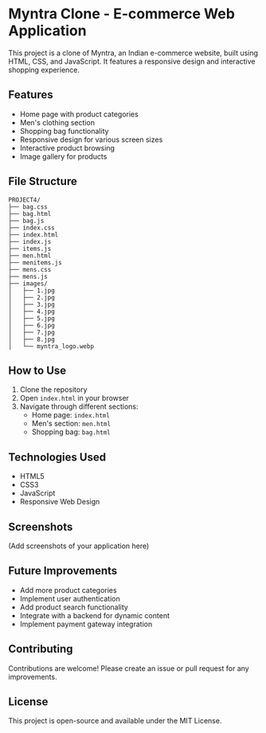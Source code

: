# Myntra Clone - E-commerce Web Application

This project is a clone of Myntra, an Indian e-commerce website, built using HTML, CSS, and JavaScript. It features a responsive design and interactive shopping experience.

## Features

- Home page with product categories
- Men's clothing section
- Shopping bag functionality
- Responsive design for various screen sizes
- Interactive product browsing
- Image gallery for products

## File Structure

```
PROJECT4/
├── bag.css
├── bag.html
├── bag.js
├── index.css
├── index.html
├── index.js
├── items.js
├── men.html
├── menitems.js
├── mens.css
├── mens.js
├── images/
│   ├── 1.jpg
│   ├── 2.jpg
│   ├── 3.jpg
│   ├── 4.jpg
│   ├── 5.jpg
│   ├── 6.jpg
│   ├── 7.jpg
│   ├── 8.jpg
│   └── myntra_logo.webp
```

## How to Use

1. Clone the repository
2. Open `index.html` in your browser
3. Navigate through different sections:
   - Home page: `index.html`
   - Men's section: `men.html`
   - Shopping bag: `bag.html`

## Technologies Used

- HTML5
- CSS3
- JavaScript
- Responsive Web Design

## Screenshots

(Add screenshots of your application here)

## Future Improvements

- Add more product categories
- Implement user authentication
- Add product search functionality
- Integrate with a backend for dynamic content
- Implement payment gateway integration

## Contributing

Contributions are welcome! Please create an issue or pull request for any improvements.

## License

This project is open-source and available under the MIT License.
